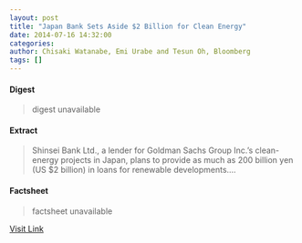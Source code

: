 ```yaml
---
layout: post
title: "Japan Bank Sets Aside $2 Billion for Clean Energy"
date: 2014-07-16 14:32:00
categories: 
author: Chisaki Watanabe, Emi Urabe and Tesun Oh, Bloomberg
tags: []
---
```



#### Digest
>digest unavailable

#### Extract
>Shinsei Bank Ltd., a lender for Goldman Sachs Group Inc.’s clean-energy projects in Japan, plans to provide as much as 200 billion yen (US $2 billion) in loans for renewable developments....

#### Factsheet
>factsheet unavailable

[Visit Link](http://www.renewableenergyworld.com/rea/news/article/2014/07/japan-bank-sets-aside-2-billion-for-clean-energy?cmpid=rss)



